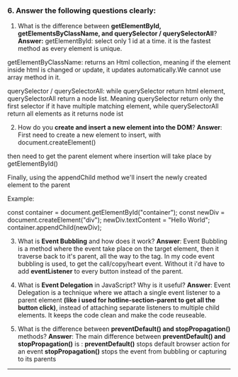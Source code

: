 ### 6. **Answer** the following questions clearly:

1. What is the difference between **getElementById, getElementsByClassName, and querySelector / querySelectorAll**?
****Answer**:** getElementById: select only 1 id at a time. it is the fastest method as every element is unique. 

getElementByClassName: returns an Html collection, meaning if the element inside html is changed or update, it updates automatically.We cannot use array method in it.

querySelector / querySelectorAll: while querySelector return html element, querySelectorAll return a node list. Meaning querySelector return only the first selector if it have multiple matching element, while querySelectorAll return all elements as it returns node ist

2. How do you **create and insert a new element into the DOM**?
**Answer**: First need to create a new element to insert, with
document.createElement()

then need to get the parent element where insertion will take place by 
getElementById()

Finally, using the appendChild method we'll insert the newly created element to the parent 

Example:

const container = document.getElementById("container");
const newDiv = document.createElement("div");
newDiv.textContent = "Hello World";
container.appendChild(newDiv);


3. What is **Event Bubbling** and how does it work?
**Answer**: Event Bubbling is a method where the event take place on the target element, then it traverse back to it's parent, all the way to the <html> tag. In my code event bubbling is used, to get the call/copy/heart event. Without it i'd have to add **eventListener** to every button instead of the parent.

4. What is **Event Delegation** in JavaScript? Why is it useful?
**Answer**: Event Delegation is a technique where we attach a single event listener to a parent element **(like i used for **hotline-section-parent** to get all the button click)**, instead of attaching separate listeners to multiple child elements. It keeps the code clean and make the code reuseable.


5. What is the difference between **preventDefault() and stopPropagation()** methods?
**Answer**: The main difference between **preventDefault() and stopPropagation()** is :
**preventDefault()** stops default browser action for an event
**stopPropagation()** stops the event from bubbling or capturing to its parents

---